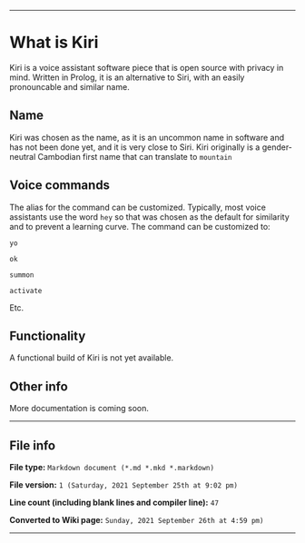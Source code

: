 
***

# What is Kiri

Kiri is a voice assistant software piece that is open source with privacy in mind. Written in Prolog, it is an alternative to Siri, with an easily pronouncable and similar name.

## Name

Kiri was chosen as the name, as it is an uncommon name in software and has not been done yet, and it is very close to Siri. Kiri originally is a gender-neutral Cambodian first name that can translate to `mountain`

## Voice commands

The alias for the command can be customized. Typically, most voice assistants use the word `hey` so that was chosen as the default for similarity and to prevent a learning curve. The command can be customized to:

`yo`

`ok`

`summon`

`activate`

Etc.

## Functionality

A functional build of Kiri is not yet available.

## Other info

More documentation is coming soon.

***

## File info

**File type:** `Markdown document (*.md *.mkd *.markdown)`

**File version:** `1 (Saturday, 2021 September 25th at 9:02 pm)`

**Line count (including blank lines and compiler line):** `47`

**Converted to Wiki page:** `Sunday, 2021 September 26th at 4:59 pm)`

***

